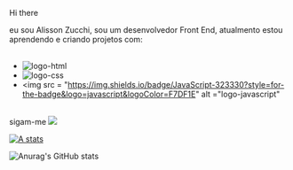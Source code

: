 Hi there 

eu sou Alisson Zucchi, sou um desenvolvedor Front End, atualmento estou aprendendo e criando projetos com:
<br>
<br>
- <img src= "https://img.shields.io/badge/HTML-239120?style=for-the-badge&logo=html5&logoColor=white" alt="logo-html"/>
- <img src= "https://img.shields.io/badge/CSS-239120?&style=for-the-badge&logo=css3&logoColor=white" alt="logo-css"/>
- <img src = "https://img.shields.io/badge/JavaScript-323330?style=for-the-badge&logo=javascript&logoColor=F7DF1E" alt ="logo-javascript"
<br>
  sigam-me
  <a href="https://www.linkedin.com/in/alisson-zucchi-7124b918a/"><img src="https://img.shields.io/badge/LinkedIn-0077B5?style=for-the-badge&logo=linkedin&logoColor=white"/>
  
[![A stats](https://github-readme-stats.vercel.app/api?username=Zucchi100)](https://github.com/anuraghazra/github-readme-stats)

![Anurag's GitHub stats](https://github-readme-stats.vercel.app/api?username=zucchi100&show_icons=true&theme=radical)
